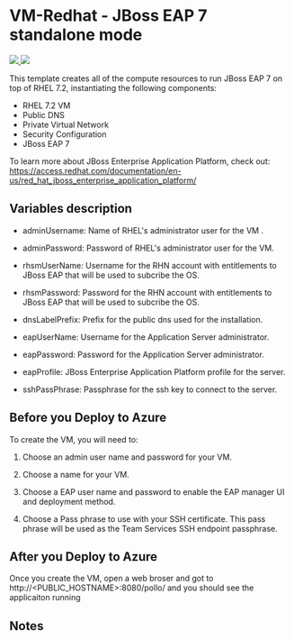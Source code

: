 # VM-Redhat - JBoss EAP 7 standalone mode
<a href="https://portal.azure.com/#create/Microsoft.Template/uri/https%3A%2F%2Fraw.githubusercontent.com%2Fazure%2Fazure-quickstart-templates%2Fmaster%2Fvsts-tomcat-redhat-vm%2Fazuredeploy.json" target="_blank">
    <img src="http://azuredeploy.net/deploybutton.png"/>
</a>
<a href="http://armviz.io/#/?load=https%3A%2F%2Fraw.githubusercontent.com%2Fazure%2Fazure-quickstart-templates%2Fmaster%2Fvsts-tomcat-redhat-vm%2Fazuredeploy.json" target="_blank">
    <img src="http://armviz.io/visualizebutton.png"/>
</a>

This template creates all of the compute resources to run JBoss EAP 7 on top of RHEL 7.2, instantiating the following components:
- RHEL 7.2 VM 
- Public DNS 
- Private Virtual Network 
- Security Configuration 
- JBoss EAP 7

To learn more about JBoss Enterprise Application Platform, check out:
https://access.redhat.com/documentation/en-us/red_hat_jboss_enterprise_application_platform/

## Variables description
  - adminUsername: Name of RHEL's administrator user for the VM .
  
  - adminPassword: Password of RHEL's administrator user for the VM. 
  
  - rhsmUserName: Username for the RHN account with entitlements to JBoss EAP that will be used to subcribe the OS.
  
  - rhsmPassword: Password for the RHN account with entitlements to JBoss EAP that will be used to subcribe the OS.
  
  - dnsLabelPrefix: Prefix for the public dns used for the installation.
  
  - eapUserName: Username for the Application Server administrator.
  
  - eapPassword: Password for the Application Server administrator.
  
  - eapProfile: JBoss Enterprise Application Platform profile for the server.
  
  - sshPassPhrase: Passphrase for the ssh key to connect to the server.
  



## Before you Deploy to Azure

To create the VM, you will need to:

1. Choose an admin user name and password for your VM.  
2. Choose a name for your VM. 

3. Choose a EAP user name and password to enable the EAP manager UI and deployment method. 

4. Choose a Pass phrase to use with your SSH certificate.  This pass phrase will be used as the Team Services SSH endpoint passphrase.

## After you Deploy to Azure

Once you create the VM, open a web broser and got to http://<PUBLIC_HOSTNAME>:8080/pollo/ and you should see the applicaiton running

## Notes



